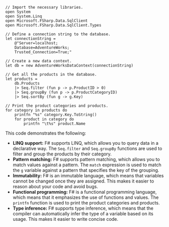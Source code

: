 ```f#
// Import the necessary libraries.
open System
open System.Linq
open Microsoft.FSharp.Data.SqlClient
open Microsoft.FSharp.Data.SqlClient.Types

// Define a connection string to the database.
let connectionString =
    @"Server=localhost;
    Database=AdventureWorks;
    Trusted_Connection=True;"

// Create a new data context.
let db = new AdventureWorksDataContext(connectionString)

// Get all the products in the database.
let products =
    db.Products
    |> Seq.filter (fun p -> p.ProductID > 0)
    |> Seq.groupBy (fun p -> p.ProductCategoryID)
    |> Seq.sortBy (fun g -> g.Key)

// Print the product categories and products.
for category in products do
    printfn "%s" category.Key.ToString()
    for product in category do
        printfn "\t%s" product.Name
```

This code demonstrates the following:

* **LINQ support:** F# supports LINQ, which allows you to query data in a declarative way. The `Seq.filter` and `Seq.groupBy` functions are used to filter and group the products by their category.
* **Pattern matching:** F# supports pattern matching, which allows you to match values against a pattern. The `match` expression is used to match the `g` variable against a pattern that specifies the key of the grouping.
* **Immutability:** F# is an immutable language, which means that variables cannot be changed once they are assigned. This makes it easier to reason about your code and avoid bugs.
* **Functional programming:** F# is a functional programming language, which means that it emphasizes the use of functions and values. The `printfn` function is used to print the product categories and products.
* **Type inference:** F# supports type inference, which means that the compiler can automatically infer the type of a variable based on its usage. This makes it easier to write concise code.